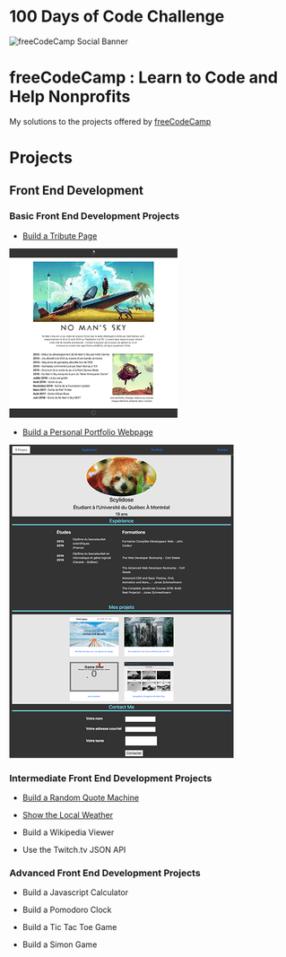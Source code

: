 # 100 Days of Code Challenge

![freeCodeCamp Social Banner](https://s3.amazonaws.com/freecodecamp/wide-social-banner.png)

# freeCodeCamp : Learn to Code and Help Nonprofits

My solutions to the projects offered by [freeCodeCamp](https://www.freecodecamp.org)

# Projects

## Front End Development

### Basic Front End Development Projects

* [Build a Tribute Page](https://github.com/Scylidose/100DaysOfCodeChallenge/tree/master/FreeCodeCamp/Tribute%20Page)  

![TributePage](../Calendar/img/tributepage-computer.png)  

* [Build a Personal Portfolio Webpage](https://github.com/Scylidose/100DaysOfCodeChallenge/tree/master/FreeCodeCamp/Portfolio)  

![Portfolio](../Calendar/img/portfolio.png)  

### Intermediate Front End Development Projects

* [Build a Random Quote Machine](https://github.com/Scylidose/)

* [Show the Local Weather](https://github.com/Scylidose/)

* Build a Wikipedia Viewer

* Use the Twitch.tv JSON API

### Advanced Front End Development Projects

* Build a Javascript Calculator

* Build a Pomodoro Clock

* Build a Tic Tac Toe Game

* Build a Simon Game
